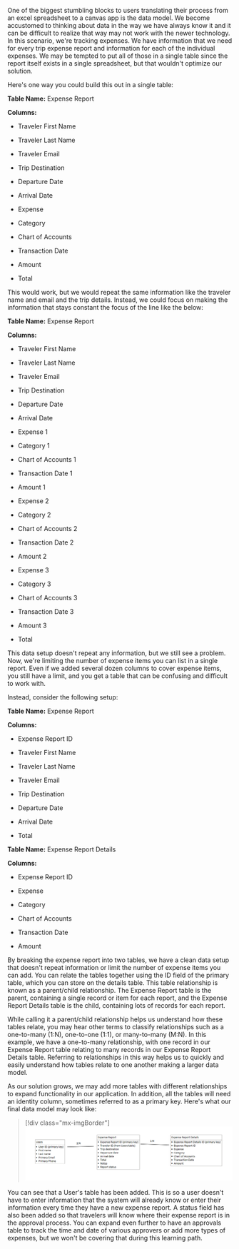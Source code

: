 One of the biggest stumbling blocks to users translating their process from an excel spreadsheet to a canvas app is the data model. We become accustomed to thinking about data in the way we have always know it and it can be difficult to realize that way may not work with the newer technology. In this scenario, we're tracking expenses. We have information that we need for every trip expense report and information for each of the individual expenses. We may be tempted to put all of those in a single table since the report itself exists in a single spreadsheet, but that wouldn't optimize our solution.

Here's one way you could build this out in a single table:

**Table Name:** Expense Report

**Columns:**

-   Traveler First Name

-   Traveler Last Name

-   Traveler Email

-   Trip Destination

-   Departure Date

-   Arrival Date

-   Expense

-   Category

-   Chart of Accounts

-   Transaction Date

-   Amount

-   Total

This would work, but we would repeat the same information like the traveler name and email and the trip details. Instead, we could focus on making the information that stays constant the focus of the line like the below:

**Table Name:** Expense Report

**Columns:**

-   Traveler First Name

-   Traveler Last Name

-   Traveler Email

-   Trip Destination

-   Departure Date

-   Arrival Date

-   Expense 1

-   Category 1

-   Chart of Accounts 1

-   Transaction Date 1

-   Amount 1

-   Expense 2

-   Category 2

-   Chart of Accounts 2

-   Transaction Date 2

-   Amount 2

-   Expense 3

-   Category 3

-   Chart of Accounts 3

-   Transaction Date 3

-   Amount 3

-   Total

This data setup doesn't repeat any information, but we still see a problem. Now, we're limiting the number of expense items you can list in a single report. Even if we added several dozen columns to cover expense items, you still have a limit, and you get a table that can be confusing and difficult to work with.

Instead, consider the following setup:

**Table Name:** Expense Report

**Columns:**

-   Expense Report ID

-   Traveler First Name

-   Traveler Last Name

-   Traveler Email

-   Trip Destination

-   Departure Date

-   Arrival Date

-   Total

**Table Name:** Expense Report Details

**Columns:**

-   Expense Report ID

-   Expense

-   Category

-   Chart of Accounts

-   Transaction Date

-   Amount

By breaking the expense report into two tables, we have a clean data setup that doesn't repeat information or limit the number of expense items you can add. You can relate the tables together using the ID field of the primary table, which you can store on the details table. This table relationship is known as a parent/child relationship. The Expense Report table is the parent, containing a single record or item for each report, and the Expense Report Details table is the child, containing lots of records for each report.

While calling it a parent/child relationship helps us understand how these tables relate, you may hear other terms to classify relationships such as a one-to-many (1:N), one-to-one (1:1), or many-to-many (M:N). In this example, we have a one-to-many relationship, with one record in our Expense Report table relating to many records in our Expense Report Details table. Referring to relationships in this way helps us to quickly and easily understand how tables relate to one another making a larger data model.

As our solution grows, we may add more tables with different relationships to expand functionality in our application. In addition, all the tables will need an identity column, sometimes referred to as a primary key. Here's what our final data model may look like:

> [!div class="mx-imgBorder"]
> [![Diagram example of a final data model.](../media/data-model.png)](../media/data-model.png#lightbox)

You can see that a User's table has been added. This is so a user doesn't have to enter information that the system will already know or enter their information every time they have a new expense report. A status field has also been added so that travelers will know where their expense report is in the approval process. You can expand even further to have an approvals table to track the time and date of various approvers or add more types of expenses, but we won't be covering that during this learning path.
